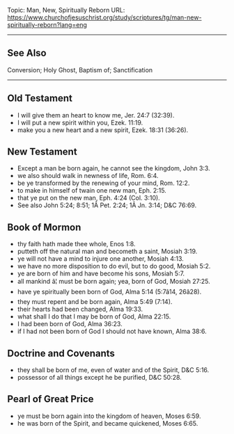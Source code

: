 Topic: Man, New, Spiritually Reborn
URL: https://www.churchofjesuschrist.org/study/scriptures/tg/man-new-spiritually-reborn?lang=eng

---

## See Also

Conversion; Holy Ghost, Baptism of; Sanctification

---

## Old Testament

- I will give them an heart to know me, Jer. 24:7 (32:39).
- I will put a new spirit within you, Ezek. 11:19.
- make you a new heart and a new spirit, Ezek. 18:31 (36:26).

## New Testament

- Except a man be born again, he cannot see the kingdom, John 3:3.
- we also should walk in newness of life, Rom. 6:4.
- be ye transformed by the renewing of your mind, Rom. 12:2.
- to make in himself of twain one new man, Eph. 2:15.
- that ye put on the new man, Eph. 4:24 (Col. 3:10).
- See also John 5:24; 8:51; 1Â Pet. 2:24; 1Â Jn. 3:14; D&C 76:69.

## Book of Mormon

- thy faith hath made thee whole, Enos 1:8.
- putteth off the natural man and becometh a saint, Mosiah 3:19.
- ye will not have a mind to injure one another, Mosiah 4:13.
- we have no more disposition to do evil, but to do good, Mosiah 5:2.
- ye are born of him and have become his sons, Mosiah 5:7.
- all mankind â¦ must be born again; yea, born of God, Mosiah 27:25.
- have ye spiritually been born of God, Alma 5:14 (5:7â14, 26â28).
- they must repent and be born again, Alma 5:49 (7:14).
- their hearts had been changed, Alma 19:33.
- what shall I do that I may be born of God, Alma 22:15.
- I had been born of God, Alma 36:23.
- if I had not been born of God I should not have known, Alma 38:6.

## Doctrine and Covenants

- they shall be born of me, even of water and of the Spirit, D&C 5:16.
- possessor of all things except he be purified, D&C 50:28.

## Pearl of Great Price

- ye must be born again into the kingdom of heaven, Moses 6:59.
- he was born of the Spirit, and became quickened, Moses 6:65.

